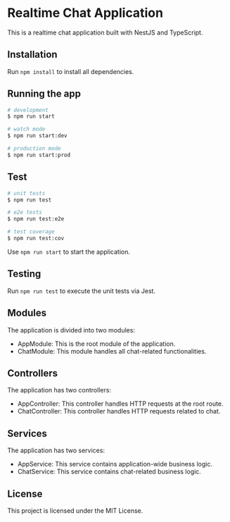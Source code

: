 
# Realtime Chat Application

This is a realtime chat application built with NestJS and TypeScript.

## Installation

Run `npm install` to install all dependencies.

## Running the app

```bash
# development
$ npm run start

# watch mode
$ npm run start:dev

# production mode
$ npm run start:prod
```

## Test

```bash
# unit tests
$ npm run test

# e2e tests
$ npm run test:e2e

# test coverage
$ npm run test:cov
```

Use `npm run start` to start the application.

## Testing

Run `npm run test` to execute the unit tests via Jest.

## Modules

The application is divided into two modules:

- AppModule: This is the root module of the application.
- ChatModule: This module handles all chat-related functionalities.

## Controllers

The application has two controllers:

- AppController: This controller handles HTTP requests at the root route.
- ChatController: This controller handles HTTP requests related to chat.

## Services

The application has two services:

- AppService: This service contains application-wide business logic.
- ChatService: This service contains chat-related business logic.

## License

This project is licensed under the MIT License.
```
